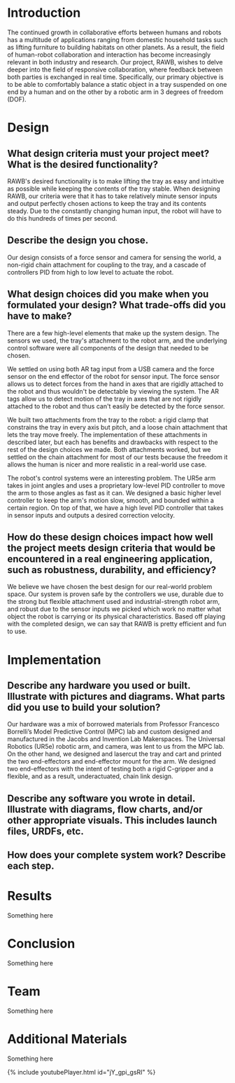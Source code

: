 # Introduction

The continued growth in collaborative efforts between humans and robots has a multitude of applications ranging from domestic household tasks such as lifting furniture to building habitats on other planets. As a result, the field of human-robot collaboration and interaction has become increasingly relevant in both industry and research. Our project, RAWB, wishes to delve deeper into the field of responsive collaboration, where feedback between both parties is exchanged in real time. Specifically, our primary objective is to be able to comfortably balance a static object in a tray suspended on one end by a human and on the other by a robotic arm in 3 degrees of freedom (DOF).

# Design

## What design criteria must your project meet? What is the desired functionality?

RAWB's desired functionality is to make lifting the tray as easy and intuitive as possible while keeping the contents of the tray stable. When designing RAWB, our criteria were that it has to take relatively minute sensor inputs and output perfectly chosen actions to keep the tray and its contents steady. Due to the constantly changing human input, the robot will have to do this hundreds of times per second.

## Describe the design you chose.

Our design consists of a force sensor and camera for sensing the world, a non-rigid chain attachment for coupling to the tray, and a cascade of controllers PID from high to low level to actuate the robot.

## What design choices did you make when you formulated your design? What trade-offs did you have to make?

There are a few high-level elements that make up the system design. The sensors we used, the tray's attachment to the robot arm, and the underlying control software were all components of the design that needed to be chosen.

We settled on using both AR tag input from a USB camera and the force sensor on the end effector of the robot for sensor input. The force sensor allows us to detect forces from the hand in axes that are rigidly attached to the robot and thus wouldn't be detectable by viewing the system. The AR tags allow us to detect motion of the tray in axes that are not rigidly attached to the robot and thus can't easily be detected by the force sensor.

We built two attachments from the tray to the robot: a rigid clamp that constrains the tray in every axis but pitch, and a loose chain attachment that lets the tray move freely. The implementation of these attachments in described later, but each has benefits and drawbacks with respect to the rest of the design choices we made. Both attachments worked, but we settled on the chain attachment for most of our tests because the freedom it allows the human is nicer and more realistic in a real-world use case.

The robot's control systems were an interesting problem. The UR5e arm takes in joint angles and uses a proprietary low-level PID controller to move the arm to those angles as fast as it can. We designed a basic higher level controller to keep the arm's motion slow, smooth, and bounded within a certain region. On top of that, we have a high level PID controller that takes in sensor inputs and outputs a desired correction velocity.

## How do these design choices impact how well the project meets design criteria that would be encountered in a real engineering application, such as robustness, durability, and efficiency?

We believe we have chosen the best design for our real-world problem space. Our system is proven safe by the controllers we use, durable due to the strong but flexible attachment used and industrial-strength robot arm, and robust due to the sensor inputs we picked which work no matter what object the robot is carrying or its physical characteristics. Based off playing with the completed design, we can say that RAWB is pretty efficient and fun to use.

# Implementation

## Describe any hardware you used or built. Illustrate with pictures and diagrams. What parts did you use to build your solution? 

Our hardware was a mix of borrowed materials from Professor Francesco Borrelli’s Model Predictive Control (MPC) lab and custom designed and manufactured in the Jacobs and Invention Lab Makerspaces. The Universal Robotics (UR5e) robotic arm, and camera, was lent to us from the MPC lab. On the other hand, we designed and lasercut the tray and cart and printed the two end-effectors and end-effector mount for the arm. We designed two end-effectors with the intent of testing both a rigid C-gripper and a flexible, and as a result, underactuated, chain link design.

## Describe any software you wrote in detail. Illustrate with diagrams, flow charts, and/or other appropriate visuals. This includes launch files, URDFs, etc. 

## How does your complete system work? Describe each step.


# Results

Something here

# Conclusion

Something here

# Team

Something here

# Additional Materials

Something here

{% include youtubePlayer.html id="jY_gpi_gsRI" %}
